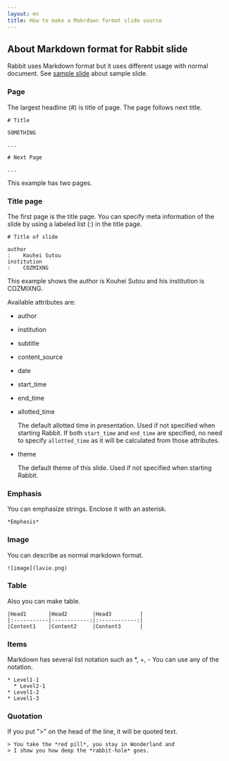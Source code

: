 ```yaml
---
layout: en
title: How to make a Makrdown format slide source
---
```

## About Markdown format for Rabbit slide

Rabbit uses Markdown format but it uses different usage with
normal document. See [sample slide](../sample/) about sample slide.

### Page

The largest headline (#) is title of page. The page follows
next title.

    # Title

    SOMETHING

    ...

    # Next Page

    ...

This example has two pages.

### Title page

The first page is the title page. You can specify meta
information of the slide by using a labeled list (:) in the
title page.

    # Title of slide

    author
    :    Kouhei Sutou
    institution
    :    COZMIXNG

This example shows the author is Kouhei Sutou and his
institution is COZMIXNG.

Available attributes are:

* author

* institution

* subtitle

* content_source

* date

* start_time

* end_time

* allotted_time

  The default allotted time in presentation. Used if not
  specified when starting Rabbit. If both `start_time`
  and `end_time` are specified, no need to specify
  `allotted_time` as it will be calculated from those
  attributes.

* theme

  The default theme of this slide. Used if not specified
  when starting Rabbit.

### Emphasis

You can emphasize strings. Enclose it with an asterisk.

    *Emphasis*

### Image

You can describe as normal markdown format.

    ![image](lavie.png)

### Table

Also you can make table.

    |Head1       |Head2        |Head3         |
    |:-----------|------------:|:------------:|
    |Content1    |Content2     |Content3      |

### Items

Markdown has several list notation such as \*, \+, \-
You can use any of the notation.

    * Level1-1
      * Level2-1
    * Level1-2
    * Level1-3

### Quotation

If you put ">" on the head of the line, it will be quoted text.

    > You take the *red pill*, you stay in Wonderland and
    > I show you how deep the *rabbit-hole* goes.
